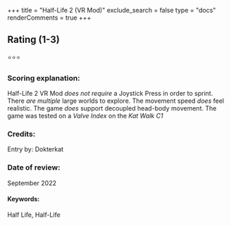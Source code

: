 +++
title = "Half-Life 2 (VR Mod)"
exclude_search = false
type = "docs"
renderComments = true
+++

## Rating (1-3)
⭐⭐⭐

### Scoring explanation:
Half-Life 2 VR Mod *does not require* a Joystick Press in order to sprint.
There *are multiple* large worlds to explore.
The movement speed *does* feel realistic.
The game *does* support decoupled head-body movement.
The game was tested on a *Valve Index* on the *Kat Walk C1*

### Credits:
Entry by: Dokterkat

### Date of review:
September 2022

#### Keywords:
Half Life, Half-Life

